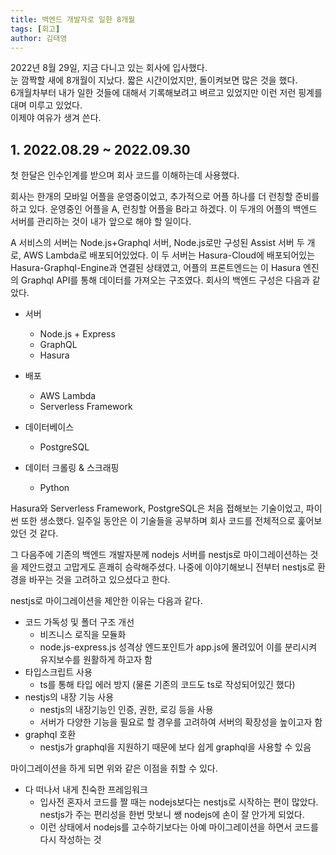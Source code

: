 ```yaml
---
title: 백엔드 개발자로 일한 8개월
tags: [회고]
author: 김태영
---
```


2022년 8월 29일, 지금 다니고 있는 회사에 입사했다.<br>눈 깜짝할 새에 8개월이 지났다. 짧은 시간이었지만, 돌이켜보면 많은 것을 했다. <br> 6개월차부터 내가 일한 것들에 대해서 기록해보려고 벼르고 있었지만 이런 저런 핑계를 대며 미루고 있었다. <br> 이제야 여유가 생겨 쓴다.

## 1. 2022.08.29 ~ 2022.09.30

첫 한달은 인수인계를 받으며 회사 코드를 이해하는데 사용했다.

회사는 한개의 모바일 어플을 운영중이었고, 추가적으로 어플 하나를 더 런칭할 준비를 하고 있다.
운영중인 어플을 A, 런칭할 어플을 B라고 하겠다.
이 두개의 어플의 백엔드 서버를 관리하는 것이 내가 앞으로 해야 할 일이다.

A 서비스의 서버는 Node.js+Graphql 서버, Node.js로만 구성된 Assist 서버 두 개로, AWS Lambda로 배포되어있었다.
이 두 서버는 Hasura-Cloud에 배포되어있는 Hasura-Graphql-Engine과 연결된 상태였고, 어플의 프론트엔드는 이 Hasura 엔진의 Graphql API를 통해 데이터를 가져오는 구조였다.
회사의 백엔드 구성은 다음과 같았다.

- 서버

  - Node.js + Express
  - GraphQL
  - Hasura

- 배포

  - AWS Lambda
  - Serverless Framework

- 데이터베이스

  - PostgreSQL

- 데이터 크롤링 & 스크래핑
  - Python

Hasura와 Serverless Framework, PostgreSQL은 처음 접해보는 기술이었고, 파이썬 또한 생소했다.
일주일 동안은 이 기술들을 공부하며 회사 코드를 전체적으로 훑어보았던 것 같다.

그 다음주에 기존의 백엔드 개발자분께 nodejs 서버를 nestjs로 마이그레이션하는 것을 제안드렸고 고맙게도 흔쾌히 승락해주셨다.
나중에 이야기해보니 전부터 nestjs로 환경을 바꾸는 것을 고려하고 있으셨다고 한다.

nestjs로 마이그레이션을 제안한 이유는 다음과 같다.

- 코드 가독성 및 폴더 구조 개선
  - 비즈니스 로직을 모듈화
  - node.js-express.js 성격상 엔드포인트가 app.js에 몰려있어 이를 분리시켜 유지보수를 원활하게 하고자 함
- 타입스크립트 사용
  - ts를 통해 타입 에러 방지 (물론 기존의 코드도 ts로 작성되어있긴 했다)
- nestjs의 내장 기능 사용
  - nestjs의 내장기능인 인증, 권한, 로깅 등을 사용
  - 서버가 다양한 기능을 필요로 할 경우를 고려하여 서버의 확장성을 높이고자 함
- graphql 호환
  - nestjs가 graphql을 지원하기 때문에 보다 쉽게 graphql을 사용할 수 있음

마이그레이션을 하게 되면 위와 같은 이점을 취할 수 있다.

- 다 떠나서 내게 친숙한 프레임워크
  - 입사전 혼자서 코드를 짤 때는 nodejs보다는 nestjs로 시작하는 편이 많았다. nestjs가 주는 편리성을 한번 맛보니 쌩 nodejs에 손이 잘 안가게 되었다.
  - 이런 상태에서 nodejs를 고수하기보다는 아예 마이그레이션을 하면서 코드를 다시 작성하는 것
